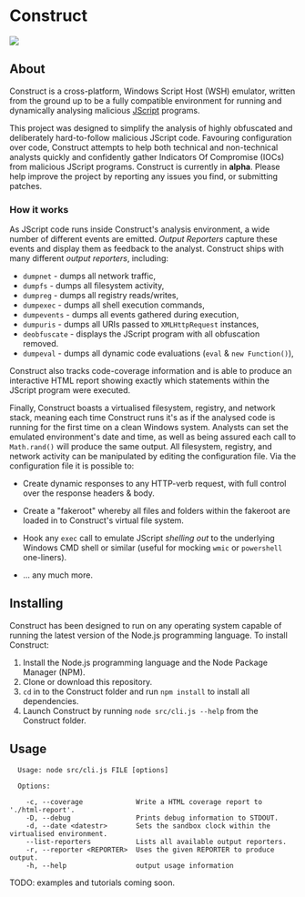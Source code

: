 # Construct

![](https://img.shields.io/badge/version-alpha-%23ff69b4.svg)

## About

Construct is a cross-platform, Windows Script Host (WSH) emulator, written from
the ground up to be a fully compatible environment for running and dynamically
analysing malicious [JScript](https://en.wikipedia.org/wiki/JScript) programs.

This project was designed to simplify the analysis of highly obfuscated and
deliberately hard-to-follow malicious JScript code.  Favouring configuration
over code, Construct attempts to help both technical and non-technical analysts
quickly and confidently gather Indicators Of Compromise (IOCs) from malicious
JScript programs.  Construct is currently in **alpha**.  Please help improve
the project by reporting any issues you find, or submitting patches.

### How it works

As JScript code runs inside Construct's analysis environment, a wide number of
different events are emitted.  *Output Reporters* capture these events and
display them as feedback to the analyst.  Construct ships with many different
_output reporters_, including:

 * `dumpnet`     - dumps all network traffic,
 * `dumpfs`      - dumps all filesystem activity,
 * `dumpreg`     - dumps all registry reads/writes,
 * `dumpexec`    - dumps all shell execution commands,
 * `dumpevents`  - dumps all events gathered during execution,
 * `dumpuris`    - dumps all URIs passed to `XMLHttpRequest` instances,
 * `deobfuscate` - displays the JScript program with all obfuscation removed.
 * `dumpeval`    - dumps all dynamic code evaluations (`eval` & `new Function()`),

Construct also tracks code-coverage information and is able to produce an
interactive HTML report showing exactly which statements within the JScript
program were executed.

Finally, Construct boasts a virtualised filesystem, registry, and network
stack, meaning each time Construct runs it's as if the analysed code is running
for the first time on a clean Windows system.  Analysts can set the emulated
environment's date and time, as well as being assured each call to
`Math.rand()` will produce the same output.  All filesystem, registry, and
network activity can be manipulated by editing the configuration file.  Via the
configuration file it is possible to:

 * Create dynamic responses to any HTTP-verb request, with full control over
   the response headers & body.

 * Create a "fakeroot" whereby all files and folders within the fakeroot are
   loaded in to Construct's virtual file system.

 * Hook any `exec` call to emulate JScript _shelling out_ to the underlying
   Windows CMD shell or similar (useful for mocking `wmic` or `powershell`
   one-liners).

 * ... any much more.

## Installing

Construct has been designed to run on any operating system capable of running
the latest version of the Node.js programming language.  To install Construct:

1. Install the Node.js programming language and the Node Package Manager (NPM).
2. Clone or download this repository.
3. `cd` in to the Construct folder and run `npm install` to install all dependencies.
4. Launch Construct by running `node src/cli.js --help` from the Construct folder.

## Usage

```
  Usage: node src/cli.js FILE [options]

  Options:

    -c, --coverage             Write a HTML coverage report to './html-report'.
    -D, --debug                Prints debug information to STDOUT.
    -d, --date <datestr>       Sets the sandbox clock within the virtualised environment.
    --list-reporters           Lists all available output reporters.
    -r, --reporter <REPORTER>  Uses the given REPORTER to produce output.
    -h, --help                 output usage information

```

TODO: examples and tutorials coming soon.
